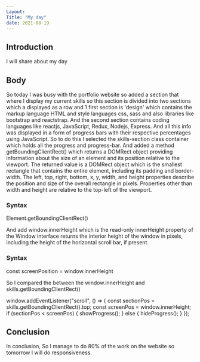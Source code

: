 ```yaml
---
Layout:
Title: "My day"
date: 2021-08-19
---
```


## Introduction

I will share about my day

## Body

So today I was busy with the portfolio website so added a section that where I display my current skills so this section is divided into two sections which a displayed as a row and 1 first section is 'design' which contains the markup language HTML and style languages css, sass and also libraries like bootstrap and reactstrap. And the second section contains coding languages like reactjs, JavaScript, Redux, Nodejs, Express.
And all this info was displayed in a form of progress bars with their respective percentages using JavaScript. So to do this I selected the skills-section class container which holds all the progress and progress-bar. And added a method getBoundingClientRect() which returns a DOMRect object providing information about the size of an element and its position relative to the viewport. The returned value is a DOMRect object which is the smallest rectangle that contains the entire element, including its padding and border-width. The left, top, right, bottom, x, y, width, and height properties describe the position and size of the overall rectangle in pixels. Properties other than width and height are relative to the top-left of the viewport.

### Syntax

Element.getBoundingClientRect()

And add window.innerHeight which is the read-only innerHeight property of the Window interface returns the interior height of the window in pixels, including the height of the horizontal scroll bar, if present.

### Syntax

const screenPosition = window.innerHeight

So I compared the between the window.innerHeight and skills.getBoundingClientRect()

window.addEventListener("scroll", () => {
const sectionPos = skills.getBoundingClientRect().top;
const screenPos = window.innerHeight;
if (sectionPos < screenPos) {
showProgress();
} else {
hideProgress();
}
});

## Conclusion

In conclusion, So I manage to do 80% of the work on the website so tomorrow I will do responsiveness.
